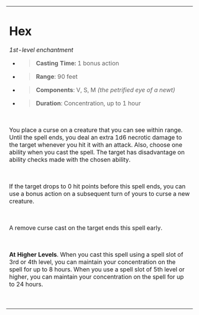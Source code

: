 <table><tbody><tr class="odd"><td><h1 id="hex"><strong>Hex</strong></h1><p><em>1st-level enchantment</em></p><ul><li><blockquote><p><strong>Casting Time:</strong> 1 bonus action</p></blockquote></li><li><blockquote><p><strong>Range</strong>: 90 feet</p></blockquote></li><li><blockquote><p><strong>Components</strong>: V, S, M <em>(the petrified eye of a newt)</em></p></blockquote></li><li><blockquote><p><strong>Duration</strong>: Concentration, up to 1 hour</p></blockquote></li></ul><p> </p><p>You place a curse on a creature that you can see within range. Until the spell ends, you deal an extra 1d6 necrotic damage to the target whenever you hit it with an attack. Also, choose one ability when you cast the spell. The target has disadvantage on ability checks made with the chosen ability.</p><p> </p><p>If the target drops to 0 hit points before this spell ends, you can use a bonus action on a subsequent turn of yours to curse a new creature.</p><p> </p><p>A remove curse cast on the target ends this spell early.</p><p> </p><p><strong>At Higher Levels</strong>. When you cast this spell using a spell slot of 3rd or 4th level, you can maintain your concentration on the spell for up to 8 hours. When you use a spell slot of 5th level or higher, you can maintain your concentration on the spell for up to 24 hours.</p><p> </p></td></tr></tbody></table>